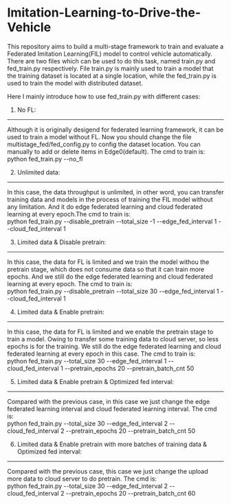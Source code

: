 Imitation-Learning-to-Drive-the-Vehicle
===
This repository aims to build a multi-stage framework to train and evaluate a Federated Imitation Learning(FIL) model to control vehicle automatically.
There are two files which can be used to do this task, named train.py and fed\_train.py respectively. File train.py is mainly used to train a model that
the training dataset is located at a single location, while the fed\_train.py is used to train the model with distributed dataset.

Here I mainly introduce how to use fed\_train.py with different cases:

1. No FL:
---
Although it is originally desigend for federated learning framework, it can be used to train a model without FL. Now you should change the file
multistage\_fed/fed\_config.py to config the dataset location. You can manually to add or delete items in Edge0(default). The cmd to train is:<br>
python fed\_train.py --no\_fl

2. Unlimited data:
---
In this case, the data throughput is unlimited, in other word, you can transfer training data and models in the process of
training the FIL model without any limitation. And it do edge federated learning and cloud federated learning at every epoch.The cmd to train is:<br>
python fed\_train.py --disable\_pretrain --total\_size -1 --edge\_fed\_interval 1 --cloud\_fed\_interval 1

3. Limited data & Disable pretrain:
---
In this case, the data for FL is limited and we train the model withou the pretrain stage, which does not consume data so that it can train more epochs.
And we still do the edge federated learning and cloud federated learning at every epoch. The cmd to train is:<br>
python fed\_train.py --disable\_pretrain --total\_size 30 --edge\_fed\_interval 1 --cloud\_fed\_interval 1

4. Limited data & Enable pretrain:
---
In this case, the data for FL is limited and we enable the pretrain stage to train a model. Owing to transfer some training data to cloud server, so less
epochs is for the training. We still do the edge federated learning and cloud federated learning at every epoch in this case. The cmd to train is:<br>
python fed\_train.py --total\_size 30 --edge\_fed\_interval 1 --cloud\_fed\_interval 1 --pretrain\_epochs 20 --pretrain\_batch\_cnt 50

5. Limited data & Enable pretrain & Optimized fed interval:
---
Compared with the previous case, in this case we just change the edge federated learning interval and cloud federated learning interval. The cmd is:<br>
python fed\_train.py --total\_size 30 --edge\_fed\_interval 2 --cloud\_fed\_interval 2 --pretrain\_epochs 20 --pretrain\_batch\_cnt 50

6. Limited data & Enable pretrain with more batches of training data & Optimized fed interval:
---
Compared with the previous case, this case we just change the upload more data to cloud server to do pretrain. The cmd is:<br>
python fed\_train.py --total\_size 30 --edge\_fed\_interval 2 --cloud\_fed\_interval 2 --pretrain\_epochs 20 --pretrain\_batch\_cnt 60
